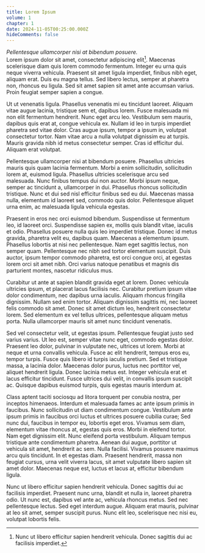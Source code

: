 ```yaml
---
title: Lorem Ipsum
volume: 1
chapter: 1
date: 2024-11-05T00:25:00.000Z
hideComments: false
---
```

_Pellentesque ullamcorper nisi at bibendum posuere._  
Lorem ipsum dolor sit amet, consectetur adipiscing elit[^1]. Maecenas scelerisque diam quis lorem commodo fermentum. Integer eu urna quis neque viverra vehicula. Praesent sit amet ligula imperdiet, finibus nibh eget, aliquam erat. Duis eu magna tellus. Sed libero lectus, semper at pharetra non, rhoncus eu ligula. Sed sit amet sapien sit amet ante accumsan varius. Proin feugiat semper sapien a congue.

Ut ut venenatis ligula. Phasellus venenatis mi eu tincidunt laoreet. Aliquam vitae augue lacinia, tristique sem et, dapibus lorem. Fusce malesuada mi non elit fermentum hendrerit. Nunc eget arcu leo. Vestibulum sem mauris, dapibus quis erat at, congue vehicula ex. Nullam id leo in turpis imperdiet pharetra sed vitae dolor. Cras augue ipsum, tempor a ipsum in, volutpat consectetur tortor. Nam vitae arcu a nulla volutpat dignissim eu at turpis. Mauris gravida nibh id metus consectetur semper. Cras id efficitur dui. Aliquam erat volutpat.

Pellentesque ullamcorper nisi at bibendum posuere. Phasellus ultricies mauris quis quam lacinia fermentum. Morbi a enim sollicitudin, sollicitudin lorem at, euismod ligula. Phasellus ultricies scelerisque arcu sed malesuada. Nunc finibus tempus dui non auctor. Morbi ipsum neque, semper ac tincidunt a, ullamcorper in dui. Phasellus rhoncus sollicitudin tristique. Nunc et dui sed nisl efficitur finibus sed eu dui. Maecenas massa nulla, elementum id laoreet sed, commodo quis dolor. Pellentesque aliquet urna enim, ac malesuada ligula vehicula egestas.

Praesent in eros nec orci euismod bibendum. Suspendisse ut fermentum leo, id laoreet orci. Suspendisse sapien ex, mollis quis blandit vitae, iaculis et odio. Phasellus posuere nulla quis leo imperdiet tristique. Donec id metus gravida, pharetra velit eu, dapibus quam. Maecenas a elementum ipsum. Phasellus lobortis at nisi nec pellentesque. Nam eget sagittis lectus, non semper quam. Pellentesque nec nibh sed tortor elementum suscipit. Duis auctor, ipsum tempor commodo pharetra, est orci congue orci, at egestas lorem orci sit amet nibh. Orci varius natoque penatibus et magnis dis parturient montes, nascetur ridiculus mus.

Curabitur ut ante at sapien blandit gravida eget at lorem. Donec vehicula ultricies ipsum, et placerat lacus facilisis nec. Curabitur pretium ipsum vitae dolor condimentum, nec dapibus urna iaculis. Aliquam rhoncus fringilla dignissim. Nullam sed enim tortor. Aliquam dignissim sagittis mi, nec laoreet felis commodo sit amet. Donec sit amet dictum leo, hendrerit consectetur lorem. Sed elementum ex vel tellus ultrices, pellentesque aliquam metus porta. Nulla ullamcorper mauris sit amet nunc tincidunt venenatis.

Sed vel consectetur velit, ut egestas ipsum. Pellentesque feugiat justo sed varius varius. Ut leo est, semper vitae nunc eget, commodo egestas dolor. Praesent leo dolor, pulvinar in vulputate nec, ultrices ut lorem. Morbi at neque et urna convallis vehicula. Fusce ac elit hendrerit, tempus eros eu, tempor turpis. Fusce quis libero id turpis iaculis pretium. Sed et tristique massa, a lacinia dolor. Maecenas dolor purus, luctus nec porttitor vel, aliquet hendrerit ligula. Donec lacinia metus est. Integer vehicula erat et lacus efficitur tincidunt. Fusce ultrices dui velit, in convallis ipsum suscipit ac. Quisque dapibus euismod turpis, quis egestas mauris interdum at.

Class aptent taciti sociosqu ad litora torquent per conubia nostra, per inceptos himenaeos. Interdum et malesuada fames ac ante ipsum primis in faucibus. Nunc sollicitudin ut diam condimentum congue. Vestibulum ante ipsum primis in faucibus orci luctus et ultrices posuere cubilia curae; Sed nunc dui, faucibus in tempor eu, lobortis eget eros. Vivamus sem diam, elementum vitae rhoncus at, egestas quis eros. Morbi in eleifend tortor. Nam eget dignissim elit. Nunc eleifend porta vestibulum. Aliquam tempus tristique ante condimentum pharetra. Aenean dui augue, porttitor ut vehicula sit amet, hendrerit ac sem. Nulla facilisi. Vivamus posuere maximus arcu quis tincidunt. In et egestas diam. Praesent hendrerit, massa non feugiat cursus, urna velit viverra lacus, sit amet vulputate libero sapien sit amet dolor. Maecenas neque est, luctus et lacus at, efficitur bibendum ligula.

Nunc ut libero efficitur sapien hendrerit vehicula. Donec sagittis dui ac facilisis imperdiet. Praesent nunc urna, blandit et nulla in, laoreet pharetra odio. Ut nunc est, dapibus vel ante ac, vehicula rhoncus metus. Sed nec pellentesque lectus. Sed eget interdum augue. Aliquam erat mauris, pulvinar at leo sit amet, semper suscipit purus. Nunc elit leo, scelerisque nec nisi eu, volutpat lobortis felis.

[^1]: Nunc ut libero efficitur sapien hendrerit vehicula. Donec sagittis dui ac facilisis imperdiet.
